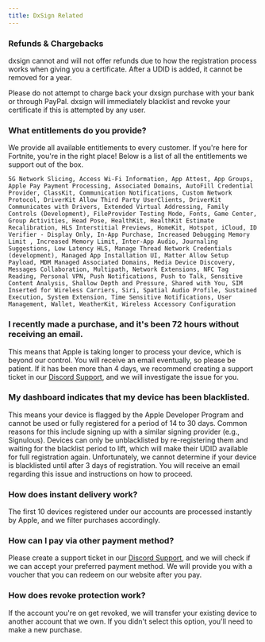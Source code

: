 ```yaml
---
title: DxSign Related
---
```


### Refunds & Chargebacks

dxsign cannot and will not offer refunds due to how the registration process works when giving you a certificate. After a UDID is added, it cannot be removed for a year.

Please do not attempt to charge back your dxsign purchase with your bank or through PayPal. dxsign will immediately blacklist and revoke your certificate if this is attempted by any user.

### What entitlements do you provide?

We provide all available entitlements to every customer. If you're here for Fortnite, you're in the right place! Below is a list of all the entitlements we support out of the box.

```
5G Network Slicing, Access Wi-Fi Information, App Attest, App Groups, Apple Pay Payment Processing, Associated Domains, AutoFill Credential Provider, ClassKit, Communication Notifications, Custom Network Protocol, DriverKit Allow Third Party UserClients, DriverKit Communicates with Drivers, Extended Virtual Addressing, Family Controls (Development), FileProvider Testing Mode, Fonts, Game Center, Group Activities, Head Pose, HealthKit, HealthKit Estimate Recalibration, HLS Interstitial Previews, HomeKit, Hotspot, iCloud, ID Verifier - Display Only, In-App Purchase, Increased Debugging Memory Limit , Increased Memory Limit, Inter-App Audio, Journaling Suggestions, Low Latency HLS, Manage Thread Network Credentials (development), Managed App Installation UI, Matter Allow Setup Payload, MDM Managed Associated Domains, Media Device Discovery, Messages Collaboration, Multipath, Network Extensions, NFC Tag Reading, Personal VPN, Push Notifications, Push to Talk, Sensitive Content Analysis, Shallow Depth and Pressure, Shared with You, SIM Inserted for Wireless Carriers, Siri, Spatial Audio Profile, Sustained Execution, System Extension, Time Sensitive Notifications, User Management, Wallet, WeatherKit, Wireless Accessory Configuration
```

### I recently made a purchase, and it's been 72 hours without receiving an email.

This means that Apple is taking longer to process your device, which is beyond our control. You will receive an email eventually, so please be patient. If it has been more than 4 days, we recommend creating a support ticket in our [Discord Support](https://discord.gg/n9gCG3U5Yf), and we will investigate the issue for you.

### My dashboard indicates that my device has been blacklisted.

This means your device is flagged by the Apple Developer Program and cannot be used or fully registered for a period of 14 to 30 days. Common reasons for this include signing up with a similar signing provider (e.g., Signulous). Devices can only be unblacklisted by re-registering them and waiting for the blacklist period to lift, which will make their UDID available for full registration again. Unfortunately, we cannot determine if your device is blacklisted until after 3 days of registration. You will receive an email regarding this issue and instructions on how to proceed.

### How does instant delivery work?

The first 10 devices registered under our accounts are processed instantly by Apple, and we filter purchases accordingly.

### How can I pay via other payment method?

Please create a support ticket in our [Discord Support](https://discord.gg/n9gCG3U5Yf), and we will check if we can accept your preferred payment method. We will provide you with a voucher that you can redeem on our website after you pay.

### How does revoke protection work?

If the account you're on get revoked, we will transfer your existing device to another account that we own. If you didn't select this option, you'll need to make a new purchase.
